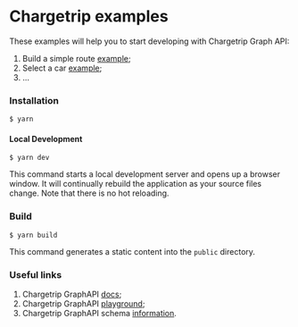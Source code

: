 # Chargetrip examples

These examples will help you to start developing with Chargetrip Graph API:

1. Build a simple route [example](https://chargetrip.github.io/examples/route/);
2. Select a car [example](https://chargetrip.github.io/examples/car/);
3. ...  


### Installation

```
$ yarn
```

#### Local Development

```
$ yarn dev
```

This command starts a local development server and opens up a browser window. It will continually rebuild the application as your source files change. Note that there is no hot reloading.

### Build

```
$ yarn build
```

This command generates a static content into the `public` directory.

### Useful links

1. Chargetrip GraphAPI [docs](https://docs.chargetrip.com/);
2. Chargetrip GraphAPI [playground](https://playground.chargetrip.com/);
3. Chargetrip GraphAPI schema [information](https://voyager.chargetrip.com/).
